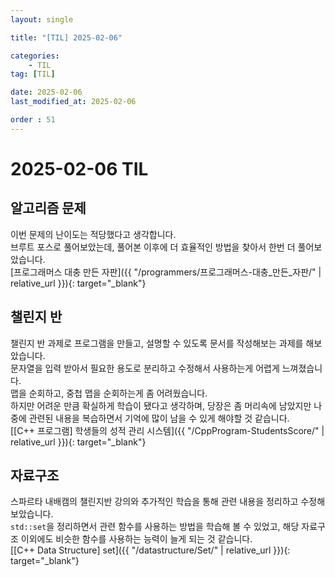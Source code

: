 ```yaml
---
layout: single

title: "[TIL] 2025-02-06"

categories:
    - TIL
tag: [TIL]

date: 2025-02-06
last_modified_at: 2025-02-06

order : 51
---
```


# 2025-02-06 TIL

## 알고리즘 문제

이번 문제의 난이도는 적당했다고 생각합니다.  
브루트 포스로 풀어보았는데, 풀어본 이후에 더 효율적인 방법을 찾아서 한번 더 풀어보았습니다.  
[프로그래머스 대충 만든 자판]({{ "/programmers/프로그래머스-대충_만든_자판/" | relative_url }}){: target="_blank"}

## 챌린지 반

챌린지 반 과제로 프로그램을 만들고, 설명할 수 있도록 문서를 작성해보는 과제를 해보았습니다.  
문자열을 입력 받아서 필요한 용도로 분리하고 수정해서 사용하는게 어렵게 느껴졌습니다.  
맵을 순회하고, 중첩 맵을 순회하는게 좀 어려웠습니다.  
하지만 어려운 만큼 확실하게 학습이 됐다고 생각하며, 당장은 좀 머리속에 남았지만 나중에 관련된 내용을 복습하면서 기억에 많이 남을 수 있게 해야할 것 같습니다.  
[[C++ 프로그램] 학생들의 성적 관리 시스템]({{ "/CppProgram-StudentsScore/" | relative_url }}){: target="_blank"}

## 자료구조

스파르타 내배캠의 챌린지반 강의와 추가적인 학습을 통해 관련 내용을 정리하고 수정해보았습니다.  
`std::set`을 정리하면서 관련 함수를 사용하는 방법을 학습해 볼 수 있었고, 해당 자료구조 이외에도 비슷한 함수를 사용하는 능력이 늘게 되는 것 같습니다.  
[[C++ Data Structure] set]({{ "/datastructure/Set/" | relative_url }}){: target="_blank"}